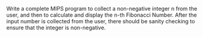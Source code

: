 Write a complete MIPS program to collect a non-negative integer n from the user, and then to calculate
and display the n-th Fibonacci Number. After the input number is collected from the user, there should be
sanity checking to ensure that the integer is non-negative.
